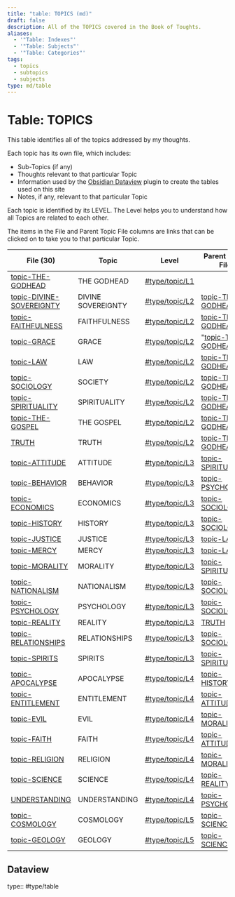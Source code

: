 ```yaml
---
title: "table: TOPICS (md)"
draft: false
description: All of the TOPICS covered in the Book of Toughts.
aliases:
  - '"Table: Indexes"'
  - '"Table: Subjects"'
  - '"Table: Categories"'
tags:
  - topics
  - subtopics
  - subjects
type: md/table
---
```

# Table: TOPICS
This table identifies all of the topics addressed by my thoughts.

Each topic has its own file, which includes:
- Sub-Topics (if any)
- Thoughts relevant to that particular Topic
- Information used by the [Obsidian Dataview](https://blacksmithgu.github.io/obsidian-dataview/) plugin to create the tables used on this site
- Notes, if any, relevant to that particular Topic

Each topic is identified by its LEVEL. The Level helps you to understand how all Topics are related to each other.

The items in the File and Parent Topic File columns are links that can be clicked on to take you to that particular Topic.

| File (30)                                               | Topic              | Level                                              | Parent Topic File                                 |
| ------------------------------------------------------- | ------------------ | -------------------------------------------------- | ------------------------------------------------- |
| [topic-THE-GODHEAD](topic-THE-GODHEAD.md)               | THE GODHEAD        | [#type/topic/L1](/Indexesindex.html#type/topic/L1) |                                                   |
| [topic-DIVINE-SOVEREIGNTY](topic-DIVINE-SOVEREIGNTY.md) | DIVINE SOVEREIGNTY | [#type/topic/L2](/Indexesindex.html#type/topic/L2) | [topic-THE-GODHEAD](topic-THE-GODHEAD.md)         |
| [topic-FAITHFULNESS](topic-FAITHFULNESS.md)                         | FAITHFULNESS       | [#type/topic/L2](/Indexesindex.html#type/topic/L2) | [topic-THE-GODHEAD](topic-THE-GODHEAD.md)         |
| [topic-GRACE](topic-GRACE.md)                                       | GRACE              | [#type/topic/L2](/Indexesindex.html#type/topic/L2) | "[topic-THE-GODHEAD](/content/IndexesTHE-GODHEAD) |
| [topic-LAW](topic-LAW.md)                                           | LAW                | [#type/topic/L2](/Indexesindex.html#type/topic/L2) | [topic-THE-GODHEAD](topic-THE-GODHEAD.md)         |
| [topic-SOCIOLOGY](topic-SOCIOLOGY.md)                               | SOCIETY            | [#type/topic/L2](/Indexesindex.html#type/topic/L2) | [topic-THE-GODHEAD](topic-THE-GODHEAD.md)         |
| [topic-SPIRITUALITY](topic-SPIRITUALITY.md)                         | SPIRITUALITY       | [#type/topic/L2](/Indexesindex.html#type/topic/L2) | [topic-THE-GODHEAD](topic-THE-GODHEAD.md)         |
| [topic-THE-GOSPEL](topic-THE-GOSPEL.md)                             | THE GOSPEL         | [#type/topic/L2](/Indexesindex.html#type/topic/L2) | [topic-THE-GODHEAD](topic-THE-GODHEAD.md)         |
| [TRUTH](TRUTH.md)                                       | TRUTH              | [#type/topic/L2](/Indexesindex.html#type/topic/L2) | [topic-THE-GODHEAD](topic-THE-GODHEAD.md)         |
| [topic-ATTITUDE](topic-ATTITUDE.md)                                 | ATTITUDE           | [#type/topic/L3](/Indexesindex.html#type/topic/L3) | [topic-SPIRITUALITY](topic-SPIRITUALITY.md)                   |
| [topic-BEHAVIOR](topic-BEHAVIOR.md)                                 | BEHAVIOR           | [#type/topic/L3](/Indexesindex.html#type/topic/L3) | [topic-PSYCHOLOGY](topic-PSYCHOLOGY.md)                       |
| [topic-ECONOMICS](topic-ECONOMICS.md)                               | ECONOMICS          | [#type/topic/L3](/Indexesindex.html#type/topic/L3) | [topic-SOCIOLOGY](topic-SOCIOLOGY.md)                         |
| [topic-HISTORY](topic-HISTORY.md)                    | HISTORY            | [#type/topic/L3](/Indexesindex.html#type/topic/L3) | [topic-SOCIOLOGY](topic-SOCIOLOGY.md)                         |
| [topic-JUSTICE](topic-JUSTICE.md)                    | JUSTICE            | [#type/topic/L3](/Indexesindex.html#type/topic/L3) | [topic-LAW](topic-LAW.md)                                     |
| [topic-MERCY](topic-MERCY.md)                                       | MERCY              | [#type/topic/L3](/Indexesindex.html#type/topic/L3) | [topic-LAW](topic-LAW.md)                                     |
| [topic-MORALITY](topic-MORALITY.md)                                 | MORALITY           | [#type/topic/L3](/Indexesindex.html#type/topic/L3) | [topic-SPIRITUALITY](topic-SPIRITUALITY.md)                   |
| [topic-NATIONALISM](topic-NATIONALISM.md)                           | NATIONALISM        | [#type/topic/L3](/Indexesindex.html#type/topic/L3) | [topic-SOCIOLOGY](topic-SOCIOLOGY.md)                         |
| [topic-PSYCHOLOGY](topic-PSYCHOLOGY.md)                             | PSYCHOLOGY         | [#type/topic/L3](/Indexesindex.html#type/topic/L3) | [topic-SOCIOLOGY](topic-SOCIOLOGY.md)                         |
| [topic-REALITY](topic-REALITY.md)                    | REALITY            | [#type/topic/L3](/Indexesindex.html#type/topic/L3) | [TRUTH](TRUTH.md)                                 |
| [topic-RELATIONSHIPS](topic-RELATIONSHIPS.md)                       | RELATIONSHIPS      | [#type/topic/L3](/Indexesindex.html#type/topic/L3) | [topic-SOCIOLOGY](topic-SOCIOLOGY.md)                         |
| [topic-SPIRITS](topic-SPIRITS.md)                                   | SPIRITS            | [#type/topic/L3](/Indexesindex.html#type/topic/L3) | [topic-SPIRITUALITY](topic-SPIRITUALITY.md)                   |
| [topic-APOCALYPSE](topic-APOCALYPSE.md)                             | APOCALYPSE         | [#type/topic/L4](/Indexesindex.html#type/topic/L4) | [topic-HISTORY](topic-HISTORY.md)              |
| [topic-ENTITLEMENT](topic-ENTITLEMENT.md)                           | ENTITLEMENT        | [#type/topic/L4](/Indexesindex.html#type/topic/L4) | [topic-ATTITUDE](topic-ATTITUDE.md)                           |
| [topic-EVIL](topic-EVIL.md)                                         | EVIL               | [#type/topic/L4](/Indexesindex.html#type/topic/L4) | [topic-MORALITY](topic-MORALITY.md)                           |
| [topic-FAITH](topic-FAITH.md)                                       | FAITH              | [#type/topic/L4](/Indexesindex.html#type/topic/L4) | [topic-ATTITUDE](topic-ATTITUDE.md)                           |
| [topic-RELIGION](topic-RELIGION.md)                                 | RELIGION           | [#type/topic/L4](/Indexesindex.html#type/topic/L4) | [topic-MORALITY](topic-MORALITY.md)                           |
| [topic-SCIENCE](topic-SCIENCE.md)                                   | SCIENCE            | [#type/topic/L4](/Indexesindex.html#type/topic/L4) | [topic-REALITY](topic-REALITY.md)              |
| [UNDERSTANDING](UNDERSTANDING.md)                       | UNDERSTANDING      | [#type/topic/L4](/Indexesindex.html#type/topic/L4) | [topic-PSYCHOLOGY](topic-PSYCHOLOGY.md)                       |
| [topic-COSMOLOGY](topic-COSMOLOGY.md)                               | COSMOLOGY          | [#type/topic/L5](/Indexesindex.html#type/topic/L5) | [topic-SCIENCE](topic-SCIENCE.md)                             |
| [topic-GEOLOGY](topic-GEOLOGY.md)                                   | GEOLOGY            | [#type/topic/L5](/Indexesindex.html#type/topic/L5) | [topic-SCIENCE](topic-SCIENCE.md)                             |
## Dataview
type:: #type/table
